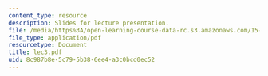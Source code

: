 ```yaml
---
content_type: resource
description: Slides for lecture presentation.
file: /media/https%3A/open-learning-course-data-rc.s3.amazonaws.com/15-511-financial-accounting-summer-2004/8c987b8e5c795b386ee4a3c0bcd0ec52_lec3.pdf
file_type: application/pdf
resourcetype: Document
title: lec3.pdf
uid: 8c987b8e-5c79-5b38-6ee4-a3c0bcd0ec52
---
```

